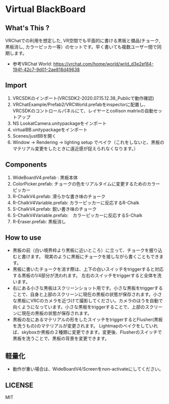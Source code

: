 # Virtual BlackBoard

## What's This ? 
VRChatでの利用を想定した, VR空間でも平面的に書ける黒板と備品(チョーク, 黒板消し, カラーピッカー等）のセットです。早く書いても複数ユーザー間で同期します。
-  参考VRChat World: https://vrchat.com/home/world/wrld_d3e2ef84-194f-42c7-9d01-2ae818d49638

## Import 
1. VRCSDKのインポート(VRCSDK2-2020.07.15.12.38_Publicで動作確認)
2. VRChatExample/Prefab2/VRCWorld.prefabをinspectorに配置し、VRCSDKのコントロールパネルにて、レイヤーとcollison matrixの自動セットアップ
3. NS LookatCamera.unitypackageをインポート
4. virtualBB.unitypackageをインポート
5. Scenes/justBBを開く
6. Window -> Rendering -> lighting setup でベイク（これをしないと、黒板のマテリアル変更をしたときに遠近感が捉えられなくなります。）

## Components
1. WideBoardV4.prefab : 黒板本体
2. ColorPicker.prefab: チョークの色をリアルタイムに変更するためのカラーピッカー
3. R-ChalkV4.prefab: 滑らかな書き味のチョーク 
4. R-ChalkV4Variable.prefab: カラーピッカーに反応するR-Chalk
5. S-ChalkV4.prefab: 鋭い書き味のチョーク 
6. S-ChalkV4Variable.prefab:　カラーピッカーに反応するS-Chalk
7. R-Eraser.prefab: 黒板消し


## How to use
- 黒板の前（白い境界枠より黒板に近いところ）に立って、チョークを握り込むと書けます。
現実のように黒板にチョークを接しながら書くこともできます。
- 黒板に書いたチョークを消す際は、上下の白いスイッチをtriggerすると対応する黒板の1/4部分が洗われます。 左右のスイッチをtriggerすると全体を洗います。
- 右にある小さな黒板はスクリーンショット用です。小さな黒板をtriggerすることで、自身と上部のスクリーンに現在の黒板の状態が保存されます。小さな黒板にVRCのカメラを近づけて撮影してください。カメラのほうを自動で向くようになっています。小さな黒板をtriggerすることで、上部のスクリーンに現在の黒板の状態が保存されます。
- 黒板の左にあるマテリアルの形をしたスイッチをtriggerするとFlusher(黒板を洗うもの)のマテリアルが変更されます。 Lightmapのベイクをしていれば、skyboxか黒板の２種類に変更できます。変更後、Flusherのスイッチで黒板を洗うことで、黒板の背景を変更できます。

## 軽量化
- 動作が重い場合は、WideBoardV4/Screenをnon-activateにしてください。


## LICENSE
MIT
